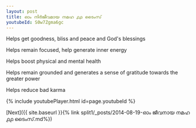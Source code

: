 ```yaml
---
layout: post
title: ഓം നിർജീവമായ നമഹ ൧൧ ടൈംസ്
youtubeId: S0w7Zgma6gc
---
```

 
 
Helps get goodness, bliss and peace and God's blessings
 
Helps remain focused, help generate inner energy 
 
Helps boost physical and mental health 
 
Helps remain grounded and generates a sense of gratitude towards the greater power 
 
Helps reduce bad karma
 
 
 
 


{% include youtubePlayer.html id=page.youtubeId %}
 
[Next]({{ site.baseurl }}{% link  split1/_posts/2014-08-19-ഓം ജീവനായ നമഹ ൧൧ ടൈംസ്.md%})
 

